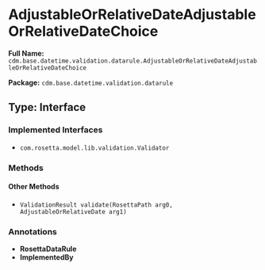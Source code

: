 # AdjustableOrRelativeDateAdjustableOrRelativeDateChoice

**Full Name:** `cdm.base.datetime.validation.datarule.AdjustableOrRelativeDateAdjustableOrRelativeDateChoice`

**Package:** `cdm.base.datetime.validation.datarule`

## Type: Interface

### Implemented Interfaces

- `com.rosetta.model.lib.validation.Validator`

### Methods

#### Other Methods

- `ValidationResult validate(RosettaPath arg0, AdjustableOrRelativeDate arg1)`

### Annotations

- **RosettaDataRule**
- **ImplementedBy**

